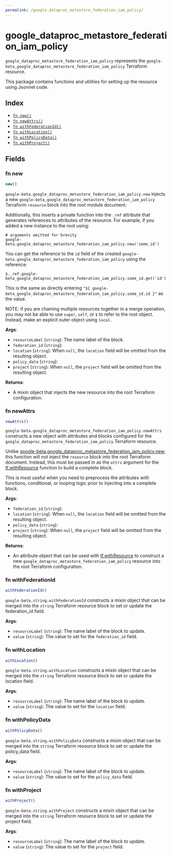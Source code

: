 ```yaml
---
permalink: /google_dataproc_metastore_federation_iam_policy/
---
```


# google_dataproc_metastore_federation_iam_policy

`google_dataproc_metastore_federation_iam_policy` represents the `google-beta_google_dataproc_metastore_federation_iam_policy` Terraform resource.



This package contains functions and utilities for setting up the resource using Jsonnet code.


## Index

* [`fn new()`](#fn-new)
* [`fn newAttrs()`](#fn-newattrs)
* [`fn withFederationId()`](#fn-withfederationid)
* [`fn withLocation()`](#fn-withlocation)
* [`fn withPolicyData()`](#fn-withpolicydata)
* [`fn withProject()`](#fn-withproject)

## Fields

### fn new

```ts
new()
```


`google-beta.google_dataproc_metastore_federation_iam_policy.new` injects a new `google-beta_google_dataproc_metastore_federation_iam_policy` Terraform `resource`
block into the root module document.

Additionally, this inserts a private function into the `_ref` attribute that generates references to attributes of the
resource. For example, if you added a new instance to the root using:

    # arguments omitted for brevity
    google-beta.google_dataproc_metastore_federation_iam_policy.new('some_id')

You can get the reference to the `id` field of the created `google-beta.google_dataproc_metastore_federation_iam_policy` using the reference:

    $._ref.google-beta_google_dataproc_metastore_federation_iam_policy.some_id.get('id')

This is the same as directly entering `"${ google-beta_google_dataproc_metastore_federation_iam_policy.some_id.id }"` as the value.

NOTE: if you are chaining multiple resources together in a merge operation, you may not be able to use `super`, `self`,
or `$` to refer to the root object. Instead, make an explicit outer object using `local`.

**Args**:
  - `resourceLabel` (`string`): The name label of the block.
  - `federation_id` (`string`): 
  - `location` (`string`):  When `null`, the `location` field will be omitted from the resulting object.
  - `policy_data` (`string`): 
  - `project` (`string`):  When `null`, the `project` field will be omitted from the resulting object.

**Returns**:
- A mixin object that injects the new resource into the root Terraform configuration.


### fn newAttrs

```ts
newAttrs()
```


`google-beta.google_dataproc_metastore_federation_iam_policy.newAttrs` constructs a new object with attributes and blocks configured for the `google_dataproc_metastore_federation_iam_policy`
Terraform resource.

Unlike [google-beta.google_dataproc_metastore_federation_iam_policy.new](#fn-google_dataproc_metastore_federation_iam_policynew), this function will not inject the `resource`
block into the root Terraform document. Instead, this must be passed in as the `attrs` argument for the
[tf.withResource](https://github.com/tf-libsonnet/core/tree/main/docs#fn-withresource) function to build a complete block.

This is most useful when you need to preprocess the attributes with functions, conditional, or looping logic prior to
injecting into a complete block.

**Args**:
  - `federation_id` (`string`): 
  - `location` (`string`):  When `null`, the `location` field will be omitted from the resulting object.
  - `policy_data` (`string`): 
  - `project` (`string`):  When `null`, the `project` field will be omitted from the resulting object.

**Returns**:
  - An attribute object that can be used with [tf.withResource](https://github.com/tf-libsonnet/core/tree/main/docs#fn-withresource) to construct a new `google_dataproc_metastore_federation_iam_policy` resource into the root Terraform configuration.


### fn withFederationId

```ts
withFederationId()
```

`google-beta.string.withFederationId` constructs a mixin object that can be merged into the `string`
Terraform resource block to set or update the federation_id field.



**Args**:
  - `resourceLabel` (`string`): The name label of the block to update.
  - `value` (`string`): The value to set for the `federation_id` field.


### fn withLocation

```ts
withLocation()
```

`google-beta.string.withLocation` constructs a mixin object that can be merged into the `string`
Terraform resource block to set or update the location field.



**Args**:
  - `resourceLabel` (`string`): The name label of the block to update.
  - `value` (`string`): The value to set for the `location` field.


### fn withPolicyData

```ts
withPolicyData()
```

`google-beta.string.withPolicyData` constructs a mixin object that can be merged into the `string`
Terraform resource block to set or update the policy_data field.



**Args**:
  - `resourceLabel` (`string`): The name label of the block to update.
  - `value` (`string`): The value to set for the `policy_data` field.


### fn withProject

```ts
withProject()
```

`google-beta.string.withProject` constructs a mixin object that can be merged into the `string`
Terraform resource block to set or update the project field.



**Args**:
  - `resourceLabel` (`string`): The name label of the block to update.
  - `value` (`string`): The value to set for the `project` field.
